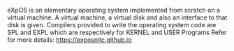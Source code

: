 eXpOS is an elementary operating system implemented from scratch on a virtual machine.
A virtual machine, a virtual disk and also an interface to that disk is given. Compilers provided to write the operating system code are SPL and EXPL which are respectively for KERNEL and USER Programs
Refer for more details: https://exposnitc.github.io
